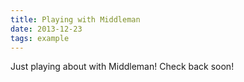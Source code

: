 ```yaml
---
title: Playing with Middleman
date: 2013-12-23
tags: example
---
```


Just playing about with Middleman! Check back soon!

